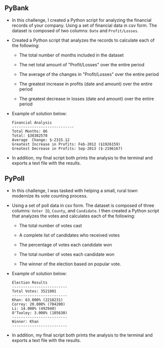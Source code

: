 ## PyBank

* In this challenge, I created a Python script for analyzing the financial records of your company. Using a set of financial data in csv form. The dataset is composed of two columns: `Date` and `Profit/Losses`.

* Created a Python script that analyzes the records to calculate each of the following:

  * The total number of months included in the dataset

  * The net total amount of "Profit/Losses" over the entire period

  * The average of the changes in "Profit/Losses" over the entire period

  * The greatest increase in profits (date and amount) over the entire period

  * The greatest decrease in losses (date and amount) over the entire period

* Example of solution below:

  ```text
  Financial Analysis
  ----------------------------
  Total Months: 86
  Total: $38382578
  Average  Change: $-2315.12
  Greatest Increase in Profits: Feb-2012 ($1926159)
  Greatest Decrease in Profits: Sep-2013 ($-2196167)
  ```

* In addition, my final script both prints the analysis to the terminal and exports a text file with the results.

## PyPoll

* In this challenge, I was tasked with helping a small, rural town modernize its vote counting process.

* Using a set of poll data in csv form. The dataset is composed of three columns: `Voter ID`, `County`, and `Candidate`. I then created a Python script that analyzes the votes and calculates each of the following:

  * The total number of votes cast

  * A complete list of candidates who received votes

  * The percentage of votes each candidate won

  * The total number of votes each candidate won

  * The winner of the election based on popular vote.

* Example of solution below:

  ```text
  Election Results
  -------------------------
  Total Votes: 3521001
  -------------------------
  Khan: 63.000% (2218231)
  Correy: 20.000% (704200)
  Li: 14.000% (492940)
  O'Tooley: 3.000% (105630)
  -------------------------
  Winner: Khan
  -------------------------
  ```

* In addition, my final script both prints the analysis to the terminal and exports a text file with the results.

